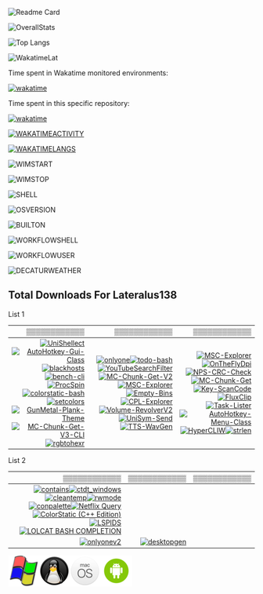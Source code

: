 ![Readme Card](https://github-readme-stats.vercel.app/api/pin/?username=Lateralus138&layout=compact&repo=FluxHub&bg_color=1d1d1d&theme=vision-friendly-dark&border_radius=16&fg_color=e2d2e2)

![OverallStats](https://github-readme-stats.vercel.app/api?username=Lateralus138&show_icons=true&bg_color=1d1d1d&theme=vision-friendly-dark&border_radius=16&fg_color=e2d2e2)

![Top Langs](https://github-readme-stats.vercel.app/api/top-langs/?username=Lateralus138&layout=compact&bg_color=1d1d1d&hide=html,css,scss,makefile,javascript&langs_count=10&theme=vision-friendly-dark&border_radius=16&fg_color=e2d2e2)

![WakatimeLat](https://github-readme-stats.vercel.app/api/wakatime?username=4b937ad4-c4a2-4004-9879-d85328b6d4cd&border_radius=16&theme=vision-friendly-dark&fg_color=e2d2e2&bg_color=1d1d1d)

Time spent in Wakatime monitored environments:

[![wakatime](https://wakatime.com/badge/user/4b937ad4-c4a2-4004-9879-d85328b6d4cd.svg?style=for-the-badge)](https://wakatime.com/@4b937ad4-c4a2-4004-9879-d85328b6d4cd)


Time spent in  this specific repository:

[![wakatime](https://wakatime.com/badge/github/Lateralus138/FluxHub.svg?style=for-the-badge)](https://wakatime.com/badge/github/Lateralus138/FluxHub)

[![WAKATIMEACTIVITY](https://wakatime.com/share/@Lateralus138/8e9c0c1a-ebae-4b9e-baab-c2c2333e46d2.svg)](https://wakatime.com/share/@Lateralus138/8e9c0c1a-ebae-4b9e-baab-c2c2333e46d2.svg)

[![WAKATIMELANGS](https://wakatime.com/share/@Lateralus138/c44cb5ba-4c21-4203-9ec9-8f3a6ff2ee7a.svg)](https://wakatime.com/share/@Lateralus138/c44cb5ba-4c21-4203-9ec9-8f3a6ff2ee7a.svg)

<!-- ![WIMSTART](https://img.shields.io/endpoint?url=https://raw.githubusercontent.com/Lateralus138/FluxHub/master/docs/json/workflow_init_md5.json&color=B54369&labelColor=222F38)

![WIMSTOP](https://img.shields.io/endpoint?url=https://raw.githubusercontent.com/Lateralus138/FluxHub/master/docs/json/workflow_stop_md5.json&color=B54369&labelColor=222F38)

![SHELL](https://img.shields.io/endpoint?url=https://raw.githubusercontent.com/Lateralus138/FluxHub/master/docs/json/current_shell.json&color=B54369&labelColor=222F38)

![OSVERSION](https://img.shields.io/endpoint?url=https://raw.githubusercontent.com/Lateralus138/FluxHub/master/docs/json/os_version.json&color=B54369&labelColor=222F38)

![BUILTON](https://img.shields.io/endpoint?url=https://raw.githubusercontent.com/Lateralus138/FluxHub/master/docs/json/lsb_version.json&color=B54369&labelColor=222F38)

![WORKFLOWSHELL](https://img.shields.io/endpoint?url=https://raw.githubusercontent.com/Lateralus138/FluxHub/master/docs/json/shell.json&color=B54369&labelColor=222F38) -->

![WIMSTART](https://img.shields.io/endpoint?url=https://raw.githubusercontent.com/Lateralus138/FluxHub/master/docs/json/workflow_init_md5.json)

![WIMSTOP](https://img.shields.io/endpoint?url=https://raw.githubusercontent.com/Lateralus138/FluxHub/master/docs/json/workflow_stop_md5.json)

![SHELL](https://img.shields.io/endpoint?url=https://raw.githubusercontent.com/Lateralus138/FluxHub/master/docs/json/current_shell.json)

![OSVERSION](https://img.shields.io/endpoint?url=https://raw.githubusercontent.com/Lateralus138/FluxHub/master/docs/json/os_version.json)

![BUILTON](https://img.shields.io/endpoint?url=https://raw.githubusercontent.com/Lateralus138/FluxHub/master/docs/json/lsb_version.json)

![WORKFLOWSHELL](https://img.shields.io/endpoint?url=https://raw.githubusercontent.com/Lateralus138/FluxHub/master/docs/json/shell.json)

![WORKFLOWUSER](https://img.shields.io/endpoint?url=https://raw.githubusercontent.com/Lateralus138/FluxHub/master/docs/json/user.json)

![DECATURWEATHER](https://img.shields.io/endpoint?url=https://raw.githubusercontent.com/Lateralus138/FluxHub/master/docs/json/temperature.json)

## Total Downloads For Lateralus138

List 1

|▒▒▒▒▒▒▒▒▒▒▒▒|▒▒▒▒▒▒▒▒▒▒▒▒|▒▒▒▒▒▒▒▒▒▒▒▒|
|--:|--:|--:|
|[![UniShellect](https://img.shields.io/github/downloads/Lateralus138/UniShellect/total?style=for-the-badge&label=UniShellect&labelColor=1d1d1d)](https://github.com/Lateralus138/UniShellect)[![AutoHotkey-Gui-Class](https://img.shields.io/github/downloads/Lateralus138/AutoHotkey-Gui-Class/total?style=for-the-badge&label=AHK-Gui-Class&labelColor=1d1d1d)](https://github.com/Lateralus138/AutoHotkey-Gui-Class)[![blackhosts](https://img.shields.io/github/downloads/Lateralus138/blackhosts/total?style=for-the-badge&label=blackhosts&labelColor=1d1d1d)](https://github.com/Lateralus138/blackhosts)[![bench-cli](https://img.shields.io/github/downloads/Lateralus138/bench-cli/total?style=for-the-badge&label=bench-cli&labelColor=1d1d1d)](https://github.com/Lateralus138/bench-cli)[![ProcSpin](https://img.shields.io/github/downloads/Lateralus138/ProcSpin/total?style=for-the-badge&label=ProcSpin&labelColor=1d1d1d)](https://github.com/Lateralus138/ProcSpin)[![colorstatic-bash](https://img.shields.io/github/downloads/Lateralus138/colorstatic-bash/total?style=for-the-badge&label=colorstatic-bash&labelColor=1d1d1d)](https://github.com/Lateralus138/colorstatic-bash)[![setcolors](https://img.shields.io/github/downloads/Lateralus138/setcolors/total?style=for-the-badge&label=setcolors&labelColor=1d1d1d)](https://github.com/Lateralus138/setcolors)[![GunMetal-Plank-Theme](https://img.shields.io/github/downloads/Lateralus138/GunMetal-Plank-Theme/total?style=for-the-badge&label=GunMetal-Plank-Theme&labelColor=1d1d1d)](https://github.com/Lateralus138/GunMetal-Plank-Theme)[![MC-Chunk-Get-V3-CLI](https://img.shields.io/github/downloads/Lateralus138/MC-Chunk-Get-V3-CLI/total?style=for-the-badge&label=MC-Chunk-Get-V3-CLI&labelColor=1d1d1d)](https://github.com/Lateralus138/MC-Chunk-Get-V3-CLI)[![rgbtohexr](https://img.shields.io/github/downloads/Lateralus138/rgbtohexr/total?style=for-the-badge&label=rgbtohexr&labelColor=1d1d1d)](https://github.com/Lateralus138/rgbtohexr)|[![onlyone](https://img.shields.io/github/downloads/Lateralus138/onlyone/total?style=for-the-badge&label=onlyone&labelColor=1d1d1d)](https://github.com/Lateralus138/onlyone)[![todo-bash](https://img.shields.io/github/downloads/Lateralus138/todo-bash/total?style=for-the-badge&label=todo-bash&labelColor=1d1d1d)](https://github.com/Lateralus138/todo-bash)[![YouTubeSearchFilter](https://img.shields.io/github/downloads/Lateralus138/YouTubeSearchFilter/total?style=for-the-badge&label=YouTubeSearchFilter&labelColor=1d1d1d)](https://github.com/Lateralus138/YouTubeSearchFilter)[![MC-Chunk-Get-V2](https://img.shields.io/github/downloads/Lateralus138/MC-Chunk-Get-V2/total?style=for-the-badge&label=MC-Chunk-Get-V2&labelColor=1d1d1d)](https://github.com/Lateralus138/MC-Chunk-Get-V2)[![MSC-Explorer](https://img.shields.io/github/downloads/Lateralus138/MSC-Explorer/total?style=for-the-badge&label=MSC-Explorer&labelColor=1d1d1d)](https://github.com/Lateralus138/MSC-Explorer)[![Empty-Bins](https://img.shields.io/github/downloads/Lateralus138/Empty-Bins/total?style=for-the-badge&label=Empty-Bins&labelColor=1d1d1d)](https://github.com/Lateralus138/Empty-Bins)[![CPL-Explorer](https://img.shields.io/github/downloads/Lateralus138/CPL-Explorer/total?style=for-the-badge&label=CPL-Explorer&labelColor=1d1d1d)](https://github.com/Lateralus138/CPL-Explorer)[![Volume-RevolverV2](https://img.shields.io/github/downloads/Lateralus138/Volume-RevolverV2/total?style=for-the-badge&label=Volume-RevolverV2&labelColor=1d1d1d)](https://github.com/Lateralus138/Volume-RevolverV2)[![UniSym-Send](https://img.shields.io/github/downloads/Lateralus138/UniSym-Send/total?style=for-the-badge&label=UniSym-Send&labelColor=1d1d1d)](https://github.com/Lateralus138/UniSym-Send)[![TTS-WavGen](https://img.shields.io/github/downloads/Lateralus138/TTS-WavGen/total?style=for-the-badge&label=TTS-WavGen&labelColor=1d1d1d)](https://github.com/Lateralus138/TTS-WavGen)|[![MSC-Explorer](https://img.shields.io/github/downloads/Lateralus138/MSC-Explorer/total?style=for-the-badge&label=MSC-Explorer&labelColor=1d1d1d)](https://github.com/Lateralus138/MSC-Explorer)[![OnTheFlyDpi](https://img.shields.io/github/downloads/Lateralus138/OnTheFlyDpi/total?style=for-the-badge&label=OnTheFlyDpi&labelColor=1d1d1d)](https://github.com/Lateralus138/OnTheFlyDpi)[![NPS-CRC-Check](https://img.shields.io/github/downloads/Lateralus138/NPS-CRC-Check/total?style=for-the-badge&label=NPS-CRC-Check&labelColor=1d1d1d)](https://github.com/Lateralus138/NPS-CRC-Check)[![MC-Chunk-Get](https://img.shields.io/github/downloads/Lateralus138/MC-Chunk-Get/total?style=for-the-badge&label=MC-Chunk-Get&labelColor=1d1d1d)](https://github.com/Lateralus138/MC-Chunk-Get)[![Key-ScanCode](https://img.shields.io/github/downloads/Lateralus138/Key-ScanCode/total?style=for-the-badge&label=Key-ScanCode&labelColor=1d1d1d)](https://github.com/Lateralus138/Key-ScanCode)[![FluxClip](https://img.shields.io/github/downloads/Lateralus138/FluxClip/total?style=for-the-badge&label=FluxClip&labelColor=1d1d1d)](https://github.com/Lateralus138/FluxClip)[![Task-Lister](https://img.shields.io/github/downloads/Lateralus138/Task-Lister/total?style=for-the-badge&label=Task-Lister&labelColor=1d1d1d)](https://github.com/Lateralus138/Task-Lister)[![AutoHotkey-Menu-Class](https://img.shields.io/github/downloads/Lateralus138/AutoHotkey-Menu-Class/total?style=for-the-badge&label=AHK-Menu-Class&labelColor=1d1d1d)](https://github.com/Lateralus138/AutoHotkey-Menu-Class)[![HyperCLIW](https://img.shields.io/github/downloads/Lateralus138/HyperCLIW/total?style=for-the-badge&label=HyperCLIW&labelColor=1d1d1d&logo=data%3Aimage%2Fpng%3Bbase64%2CiVBORw0KGgoAAAANSUhEUgAAABAAAAAQCAMAAAAoLQ9TAAAABGdBTUEAALGPC%2FxhBQAAACBjSFJNAAB6JgAAgIQAAPoAAACA6AAAdTAAAOpgAAA6mAAAF3CculE8AAABcVBMVEUAAAAAgM0Af8wolNQAa7YAbbkAQIcAQIYAVJ0AgM0AgM0AgM0AgM0AgM0AgM0AgM0AgM0AgM0AgM0Af8wAfswAfswAf8wAgM0AgM0AgM0Af80AgM0AgM0AgM0AgM0Af8wAgM0Af80djtIIg84Af8wAfsxYrN4Fg84Gg85RqNwej9MLhM8LhM8AfcsAgM0Hg88AfsshkNNTqd1%2Fv%2BUXi9AHdsAAYKoAY64ih8kAf81YkcEFV54GV55Sj8EnlNULhc8AecYdebwKcrsAe8gAb7oAXacAXqgAcLwAImUAUpoAVJ0AUpwAUZoAIWMAVJ0AVJ0AUpwAUZwAVJ0AVJ0AVJ0AVJ0AgM0cjtJqteGczetqtOEAf807ndjL5fT9%2Fv7%2F%2F%2F%2FM5fQ9ntnu9vu12vCi0Oz%2F%2F%2F6Hw%2Bebzeufz%2Bx%2Bv%2BW12e%2Bgz%2BxqteLu9fmRx%2BjL3Ovu8%2Fi1zeKrzeUAUpw7e7M8fLQAU50cZ6hqm8WcvNgAVJ3xWY3ZAAAAVnRSTlMAAAAAAAAAAAAREApTvrxRCQQ9rfX0qwErleyUKjncOFv%2B%2Fv5b%2Ff7%2B%2Fv7%2B%2Fv1b%2Ff7%2B%2Fv7%2BW%2F7%2B%2Fv79%2Fv7%2B%2Fv7%2B%2Fv7%2B%2Fjfa2jcBKJHqKAEEO6r0CVC8EFaOox4AAAABYktHRF9z0VEtAAAACXBIWXMAAA7DAAAOwwHHb6hkAAAAB3RJTUUH5QYKDQws%2FBWF6QAAAONJREFUGNNjYAABRkZOLkZGBhhgZOTm4eXjF4AJMQoKCYuEhYmKCQmCRBjFJSSlwiMiI6PCpaRlxBkZGGXlomNi4%2BLj4xISo%2BXkgQIKikqx8UnJyUnxKcqKKiAB1ajUJDV1Dc00LW0dXSaggF56fLK%2BgYFhhlGmsQkzRCDL1MzcIhsmYJkTn2tlbWObZ2cP0sKk4OCYH19QWFgQX%2BTkrMLEwOLiWlySD7I2v7TMzZ2Vgc3D08u7vKKysqLc28vHlx3oVg4%2F%2F4DAqqrAAH8%2FDohnODiCgkNCgoM4OOD%2B5eAIDYVyAZ9mMF8DmkLwAAAAJXRFWHRkYXRlOmNyZWF0ZQAyMDIxLTA2LTEwVDE4OjEyOjQ0LTA1OjAwkjvGQgAAACV0RVh0ZGF0ZTptb2RpZnkAMjAyMS0wNi0xMFQxODoxMjo0NC0wNTowMONmfv4AAAAASUVORK5CYII%3D)](https://github.com/Lateralus138/HyperCLIW)[![strlen](https://img.shields.io/github/downloads/Lateralus138/strlen/total?style=for-the-badge&label=strlen&labelColor=1d1d1d&logo=data%3Aimage%2Fpng%3Bbase64%2CiVBORw0KGgoAAAANSUhEUgAAABAAAAAQCAMAAAAoLQ9TAAAABGdBTUEAALGPC%2FxhBQAAACBjSFJNAAB6JgAAgIQAAPoAAACA6AAAdTAAAOpgAAA6mAAAF3CculE8AAABcVBMVEUAAAAAgM0Af8wolNQAa7YAbbkAQIcAQIYAVJ0AgM0AgM0AgM0AgM0AgM0AgM0AgM0AgM0AgM0AgM0Af8wAfswAfswAf8wAgM0AgM0AgM0Af80AgM0AgM0AgM0AgM0Af8wAgM0Af80djtIIg84Af8wAfsxYrN4Fg84Gg85RqNwej9MLhM8LhM8AfcsAgM0Hg88AfsshkNNTqd1%2Fv%2BUXi9AHdsAAYKoAY64ih8kAf81YkcEFV54GV55Sj8EnlNULhc8AecYdebwKcrsAe8gAb7oAXacAXqgAcLwAImUAUpoAVJ0AUpwAUZoAIWMAVJ0AVJ0AUpwAUZwAVJ0AVJ0AVJ0AVJ0AgM0cjtJqteGczetqtOEAf807ndjL5fT9%2Fv7%2F%2F%2F%2FM5fQ9ntnu9vu12vCi0Oz%2F%2F%2F6Hw%2Bebzeufz%2Bx%2Bv%2BW12e%2Bgz%2BxqteLu9fmRx%2BjL3Ovu8%2Fi1zeKrzeUAUpw7e7M8fLQAU50cZ6hqm8WcvNgAVJ3xWY3ZAAAAVnRSTlMAAAAAAAAAAAAREApTvrxRCQQ9rfX0qwErleyUKjncOFv%2B%2Fv5b%2Ff7%2B%2Fv7%2B%2Fv1b%2Ff7%2B%2Fv7%2BW%2F7%2B%2Fv79%2Fv7%2B%2Fv7%2B%2Fv7%2B%2Fjfa2jcBKJHqKAEEO6r0CVC8EFaOox4AAAABYktHRF9z0VEtAAAACXBIWXMAAA7DAAAOwwHHb6hkAAAAB3RJTUUH5QYKDQws%2FBWF6QAAAONJREFUGNNjYAABRkZOLkZGBhhgZOTm4eXjF4AJMQoKCYuEhYmKCQmCRBjFJSSlwiMiI6PCpaRlxBkZGGXlomNi4%2BLj4xISo%2BXkgQIKikqx8UnJyUnxKcqKKiAB1ajUJDV1Dc00LW0dXSaggF56fLK%2BgYFhhlGmsQkzRCDL1MzcIhsmYJkTn2tlbWObZ2cP0sKk4OCYH19QWFgQX%2BTkrMLEwOLiWlySD7I2v7TMzZ2Vgc3D08u7vKKysqLc28vHlx3oVg4%2F%2F4DAqqrAAH8%2FDohnODiCgkNCgoM4OOD%2B5eAIDYVyAZ9mMF8DmkLwAAAAJXRFWHRkYXRlOmNyZWF0ZQAyMDIxLTA2LTEwVDE4OjEyOjQ0LTA1OjAwkjvGQgAAACV0RVh0ZGF0ZTptb2RpZnkAMjAyMS0wNi0xMFQxODoxMjo0NC0wNTowMONmfv4AAAAASUVORK5CYII%3D)](https://github.com/Lateralus138/strlen)|

List 2

|▒▒▒▒▒▒▒▒▒▒▒▒|▒▒▒▒▒▒▒▒▒▒▒▒|▒▒▒▒▒▒▒▒▒▒▒▒|
|--:|--:|--:|
|[![contains](https://img.shields.io/github/downloads/Lateralus138/contains/total?style=for-the-badge&label=contains&labelColor=1d1d1d&logo=data%3Aimage%2Fpng%3Bbase64%2CiVBORw0KGgoAAAANSUhEUgAAABAAAAAQCAMAAAAoLQ9TAAAABGdBTUEAALGPC%2FxhBQAAACBjSFJNAAB6JgAAgIQAAPoAAACA6AAAdTAAAOpgAAA6mAAAF3CculE8AAABcVBMVEUAAAAAgM0Af8wolNQAa7YAbbkAQIcAQIYAVJ0AgM0AgM0AgM0AgM0AgM0AgM0AgM0AgM0AgM0AgM0Af8wAfswAfswAf8wAgM0AgM0AgM0Af80AgM0AgM0AgM0AgM0Af8wAgM0Af80djtIIg84Af8wAfsxYrN4Fg84Gg85RqNwej9MLhM8LhM8AfcsAgM0Hg88AfsshkNNTqd1%2Fv%2BUXi9AHdsAAYKoAY64ih8kAf81YkcEFV54GV55Sj8EnlNULhc8AecYdebwKcrsAe8gAb7oAXacAXqgAcLwAImUAUpoAVJ0AUpwAUZoAIWMAVJ0AVJ0AUpwAUZwAVJ0AVJ0AVJ0AVJ0AgM0cjtJqteGczetqtOEAf807ndjL5fT9%2Fv7%2F%2F%2F%2FM5fQ9ntnu9vu12vCi0Oz%2F%2F%2F6Hw%2Bebzeufz%2Bx%2Bv%2BW12e%2Bgz%2BxqteLu9fmRx%2BjL3Ovu8%2Fi1zeKrzeUAUpw7e7M8fLQAU50cZ6hqm8WcvNgAVJ3xWY3ZAAAAVnRSTlMAAAAAAAAAAAAREApTvrxRCQQ9rfX0qwErleyUKjncOFv%2B%2Fv5b%2Ff7%2B%2Fv7%2B%2Fv1b%2Ff7%2B%2Fv7%2BW%2F7%2B%2Fv79%2Fv7%2B%2Fv7%2B%2Fv7%2B%2Fjfa2jcBKJHqKAEEO6r0CVC8EFaOox4AAAABYktHRF9z0VEtAAAACXBIWXMAAA7DAAAOwwHHb6hkAAAAB3RJTUUH5QYKDQws%2FBWF6QAAAONJREFUGNNjYAABRkZOLkZGBhhgZOTm4eXjF4AJMQoKCYuEhYmKCQmCRBjFJSSlwiMiI6PCpaRlxBkZGGXlomNi4%2BLj4xISo%2BXkgQIKikqx8UnJyUnxKcqKKiAB1ajUJDV1Dc00LW0dXSaggF56fLK%2BgYFhhlGmsQkzRCDL1MzcIhsmYJkTn2tlbWObZ2cP0sKk4OCYH19QWFgQX%2BTkrMLEwOLiWlySD7I2v7TMzZ2Vgc3D08u7vKKysqLc28vHlx3oVg4%2F%2F4DAqqrAAH8%2FDohnODiCgkNCgoM4OOD%2B5eAIDYVyAZ9mMF8DmkLwAAAAJXRFWHRkYXRlOmNyZWF0ZQAyMDIxLTA2LTEwVDE4OjEyOjQ0LTA1OjAwkjvGQgAAACV0RVh0ZGF0ZTptb2RpZnkAMjAyMS0wNi0xMFQxODoxMjo0NC0wNTowMONmfv4AAAAASUVORK5CYII%3D)](https://github.com/Lateralus138/contains)[![ctdt_windows](https://img.shields.io/github/downloads/Lateralus138/ctdt_windows/total?style=for-the-badge&label=ctdt_windows&labelColor=1d1d1d&logo=data%3Aimage%2Fpng%3Bbase64%2CiVBORw0KGgoAAAANSUhEUgAAABAAAAAQCAMAAAAoLQ9TAAAABGdBTUEAALGPC%2FxhBQAAACBjSFJNAAB6JgAAgIQAAPoAAACA6AAAdTAAAOpgAAA6mAAAF3CculE8AAABcVBMVEUAAAAAgM0Af8wolNQAa7YAbbkAQIcAQIYAVJ0AgM0AgM0AgM0AgM0AgM0AgM0AgM0AgM0AgM0AgM0Af8wAfswAfswAf8wAgM0AgM0AgM0Af80AgM0AgM0AgM0AgM0Af8wAgM0Af80djtIIg84Af8wAfsxYrN4Fg84Gg85RqNwej9MLhM8LhM8AfcsAgM0Hg88AfsshkNNTqd1%2Fv%2BUXi9AHdsAAYKoAY64ih8kAf81YkcEFV54GV55Sj8EnlNULhc8AecYdebwKcrsAe8gAb7oAXacAXqgAcLwAImUAUpoAVJ0AUpwAUZoAIWMAVJ0AVJ0AUpwAUZwAVJ0AVJ0AVJ0AVJ0AgM0cjtJqteGczetqtOEAf807ndjL5fT9%2Fv7%2F%2F%2F%2FM5fQ9ntnu9vu12vCi0Oz%2F%2F%2F6Hw%2Bebzeufz%2Bx%2Bv%2BW12e%2Bgz%2BxqteLu9fmRx%2BjL3Ovu8%2Fi1zeKrzeUAUpw7e7M8fLQAU50cZ6hqm8WcvNgAVJ3xWY3ZAAAAVnRSTlMAAAAAAAAAAAAREApTvrxRCQQ9rfX0qwErleyUKjncOFv%2B%2Fv5b%2Ff7%2B%2Fv7%2B%2Fv1b%2Ff7%2B%2Fv7%2BW%2F7%2B%2Fv79%2Fv7%2B%2Fv7%2B%2Fv7%2B%2Fjfa2jcBKJHqKAEEO6r0CVC8EFaOox4AAAABYktHRF9z0VEtAAAACXBIWXMAAA7DAAAOwwHHb6hkAAAAB3RJTUUH5QYKDQws%2FBWF6QAAAONJREFUGNNjYAABRkZOLkZGBhhgZOTm4eXjF4AJMQoKCYuEhYmKCQmCRBjFJSSlwiMiI6PCpaRlxBkZGGXlomNi4%2BLj4xISo%2BXkgQIKikqx8UnJyUnxKcqKKiAB1ajUJDV1Dc00LW0dXSaggF56fLK%2BgYFhhlGmsQkzRCDL1MzcIhsmYJkTn2tlbWObZ2cP0sKk4OCYH19QWFgQX%2BTkrMLEwOLiWlySD7I2v7TMzZ2Vgc3D08u7vKKysqLc28vHlx3oVg4%2F%2F4DAqqrAAH8%2FDohnODiCgkNCgoM4OOD%2B5eAIDYVyAZ9mMF8DmkLwAAAAJXRFWHRkYXRlOmNyZWF0ZQAyMDIxLTA2LTEwVDE4OjEyOjQ0LTA1OjAwkjvGQgAAACV0RVh0ZGF0ZTptb2RpZnkAMjAyMS0wNi0xMFQxODoxMjo0NC0wNTowMONmfv4AAAAASUVORK5CYII%3D)](https://github.com/Lateralus138/ctdt_windows)[![cleantemp](https://img.shields.io/github/downloads/Lateralus138/cleantemp/total?style=for-the-badge&label=cleantemp&labelColor=1d1d1d&logo=data%3Aimage%2Fpng%3Bbase64%2CiVBORw0KGgoAAAANSUhEUgAAABAAAAAQCAMAAAAoLQ9TAAAABGdBTUEAALGPC%2FxhBQAAACBjSFJNAAB6JgAAgIQAAPoAAACA6AAAdTAAAOpgAAA6mAAAF3CculE8AAABcVBMVEUAAAAAgM0Af8wolNQAa7YAbbkAQIcAQIYAVJ0AgM0AgM0AgM0AgM0AgM0AgM0AgM0AgM0AgM0AgM0Af8wAfswAfswAf8wAgM0AgM0AgM0Af80AgM0AgM0AgM0AgM0Af8wAgM0Af80djtIIg84Af8wAfsxYrN4Fg84Gg85RqNwej9MLhM8LhM8AfcsAgM0Hg88AfsshkNNTqd1%2Fv%2BUXi9AHdsAAYKoAY64ih8kAf81YkcEFV54GV55Sj8EnlNULhc8AecYdebwKcrsAe8gAb7oAXacAXqgAcLwAImUAUpoAVJ0AUpwAUZoAIWMAVJ0AVJ0AUpwAUZwAVJ0AVJ0AVJ0AVJ0AgM0cjtJqteGczetqtOEAf807ndjL5fT9%2Fv7%2F%2F%2F%2FM5fQ9ntnu9vu12vCi0Oz%2F%2F%2F6Hw%2Bebzeufz%2Bx%2Bv%2BW12e%2Bgz%2BxqteLu9fmRx%2BjL3Ovu8%2Fi1zeKrzeUAUpw7e7M8fLQAU50cZ6hqm8WcvNgAVJ3xWY3ZAAAAVnRSTlMAAAAAAAAAAAAREApTvrxRCQQ9rfX0qwErleyUKjncOFv%2B%2Fv5b%2Ff7%2B%2Fv7%2B%2Fv1b%2Ff7%2B%2Fv7%2BW%2F7%2B%2Fv79%2Fv7%2B%2Fv7%2B%2Fv7%2B%2Fjfa2jcBKJHqKAEEO6r0CVC8EFaOox4AAAABYktHRF9z0VEtAAAACXBIWXMAAA7DAAAOwwHHb6hkAAAAB3RJTUUH5QYKDQws%2FBWF6QAAAONJREFUGNNjYAABRkZOLkZGBhhgZOTm4eXjF4AJMQoKCYuEhYmKCQmCRBjFJSSlwiMiI6PCpaRlxBkZGGXlomNi4%2BLj4xISo%2BXkgQIKikqx8UnJyUnxKcqKKiAB1ajUJDV1Dc00LW0dXSaggF56fLK%2BgYFhhlGmsQkzRCDL1MzcIhsmYJkTn2tlbWObZ2cP0sKk4OCYH19QWFgQX%2BTkrMLEwOLiWlySD7I2v7TMzZ2Vgc3D08u7vKKysqLc28vHlx3oVg4%2F%2F4DAqqrAAH8%2FDohnODiCgkNCgoM4OOD%2B5eAIDYVyAZ9mMF8DmkLwAAAAJXRFWHRkYXRlOmNyZWF0ZQAyMDIxLTA2LTEwVDE4OjEyOjQ0LTA1OjAwkjvGQgAAACV0RVh0ZGF0ZTptb2RpZnkAMjAyMS0wNi0xMFQxODoxMjo0NC0wNTowMONmfv4AAAAASUVORK5CYII%3D)](https://github.com/Lateralus138/cleantemp)[![rwmode](https://img.shields.io/github/downloads/Lateralus138/rwmode/total?style=for-the-badge&label=rwmode&labelColor=1d1d1d&logo=data%3Aimage%2Fpng%3Bbase64%2CiVBORw0KGgoAAAANSUhEUgAAABAAAAAQCAMAAAAoLQ9TAAAABGdBTUEAALGPC%2FxhBQAAACBjSFJNAAB6JgAAgIQAAPoAAACA6AAAdTAAAOpgAAA6mAAAF3CculE8AAABcVBMVEUAAAAAgM0Af8wolNQAa7YAbbkAQIcAQIYAVJ0AgM0AgM0AgM0AgM0AgM0AgM0AgM0AgM0AgM0AgM0Af8wAfswAfswAf8wAgM0AgM0AgM0Af80AgM0AgM0AgM0AgM0Af8wAgM0Af80djtIIg84Af8wAfsxYrN4Fg84Gg85RqNwej9MLhM8LhM8AfcsAgM0Hg88AfsshkNNTqd1%2Fv%2BUXi9AHdsAAYKoAY64ih8kAf81YkcEFV54GV55Sj8EnlNULhc8AecYdebwKcrsAe8gAb7oAXacAXqgAcLwAImUAUpoAVJ0AUpwAUZoAIWMAVJ0AVJ0AUpwAUZwAVJ0AVJ0AVJ0AVJ0AgM0cjtJqteGczetqtOEAf807ndjL5fT9%2Fv7%2F%2F%2F%2FM5fQ9ntnu9vu12vCi0Oz%2F%2F%2F6Hw%2Bebzeufz%2Bx%2Bv%2BW12e%2Bgz%2BxqteLu9fmRx%2BjL3Ovu8%2Fi1zeKrzeUAUpw7e7M8fLQAU50cZ6hqm8WcvNgAVJ3xWY3ZAAAAVnRSTlMAAAAAAAAAAAAREApTvrxRCQQ9rfX0qwErleyUKjncOFv%2B%2Fv5b%2Ff7%2B%2Fv7%2B%2Fv1b%2Ff7%2B%2Fv7%2BW%2F7%2B%2Fv79%2Fv7%2B%2Fv7%2B%2Fv7%2B%2Fjfa2jcBKJHqKAEEO6r0CVC8EFaOox4AAAABYktHRF9z0VEtAAAACXBIWXMAAA7DAAAOwwHHb6hkAAAAB3RJTUUH5QYKDQws%2FBWF6QAAAONJREFUGNNjYAABRkZOLkZGBhhgZOTm4eXjF4AJMQoKCYuEhYmKCQmCRBjFJSSlwiMiI6PCpaRlxBkZGGXlomNi4%2BLj4xISo%2BXkgQIKikqx8UnJyUnxKcqKKiAB1ajUJDV1Dc00LW0dXSaggF56fLK%2BgYFhhlGmsQkzRCDL1MzcIhsmYJkTn2tlbWObZ2cP0sKk4OCYH19QWFgQX%2BTkrMLEwOLiWlySD7I2v7TMzZ2Vgc3D08u7vKKysqLc28vHlx3oVg4%2F%2F4DAqqrAAH8%2FDohnODiCgkNCgoM4OOD%2B5eAIDYVyAZ9mMF8DmkLwAAAAJXRFWHRkYXRlOmNyZWF0ZQAyMDIxLTA2LTEwVDE4OjEyOjQ0LTA1OjAwkjvGQgAAACV0RVh0ZGF0ZTptb2RpZnkAMjAyMS0wNi0xMFQxODoxMjo0NC0wNTowMONmfv4AAAAASUVORK5CYII%3D)](https://github.com/Lateralus138/rwmode)[![conpalette](https://img.shields.io/github/downloads/Lateralus138/conpalette/total?style=for-the-badge&label=conpalette&labelColor=1d1d1d&logo=data%3Aimage%2Fpng%3Bbase64%2CiVBORw0KGgoAAAANSUhEUgAAABAAAAAQCAMAAAAoLQ9TAAAABGdBTUEAALGPC%2FxhBQAAACBjSFJNAAB6JgAAgIQAAPoAAACA6AAAdTAAAOpgAAA6mAAAF3CculE8AAABcVBMVEUAAAAAgM0Af8wolNQAa7YAbbkAQIcAQIYAVJ0AgM0AgM0AgM0AgM0AgM0AgM0AgM0AgM0AgM0AgM0Af8wAfswAfswAf8wAgM0AgM0AgM0Af80AgM0AgM0AgM0AgM0Af8wAgM0Af80djtIIg84Af8wAfsxYrN4Fg84Gg85RqNwej9MLhM8LhM8AfcsAgM0Hg88AfsshkNNTqd1%2Fv%2BUXi9AHdsAAYKoAY64ih8kAf81YkcEFV54GV55Sj8EnlNULhc8AecYdebwKcrsAe8gAb7oAXacAXqgAcLwAImUAUpoAVJ0AUpwAUZoAIWMAVJ0AVJ0AUpwAUZwAVJ0AVJ0AVJ0AVJ0AgM0cjtJqteGczetqtOEAf807ndjL5fT9%2Fv7%2F%2F%2F%2FM5fQ9ntnu9vu12vCi0Oz%2F%2F%2F6Hw%2Bebzeufz%2Bx%2Bv%2BW12e%2Bgz%2BxqteLu9fmRx%2BjL3Ovu8%2Fi1zeKrzeUAUpw7e7M8fLQAU50cZ6hqm8WcvNgAVJ3xWY3ZAAAAVnRSTlMAAAAAAAAAAAAREApTvrxRCQQ9rfX0qwErleyUKjncOFv%2B%2Fv5b%2Ff7%2B%2Fv7%2B%2Fv1b%2Ff7%2B%2Fv7%2BW%2F7%2B%2Fv79%2Fv7%2B%2Fv7%2B%2Fv7%2B%2Fjfa2jcBKJHqKAEEO6r0CVC8EFaOox4AAAABYktHRF9z0VEtAAAACXBIWXMAAA7DAAAOwwHHb6hkAAAAB3RJTUUH5QYKDQws%2FBWF6QAAAONJREFUGNNjYAABRkZOLkZGBhhgZOTm4eXjF4AJMQoKCYuEhYmKCQmCRBjFJSSlwiMiI6PCpaRlxBkZGGXlomNi4%2BLj4xISo%2BXkgQIKikqx8UnJyUnxKcqKKiAB1ajUJDV1Dc00LW0dXSaggF56fLK%2BgYFhhlGmsQkzRCDL1MzcIhsmYJkTn2tlbWObZ2cP0sKk4OCYH19QWFgQX%2BTkrMLEwOLiWlySD7I2v7TMzZ2Vgc3D08u7vKKysqLc28vHlx3oVg4%2F%2F4DAqqrAAH8%2FDohnODiCgkNCgoM4OOD%2B5eAIDYVyAZ9mMF8DmkLwAAAAJXRFWHRkYXRlOmNyZWF0ZQAyMDIxLTA2LTEwVDE4OjEyOjQ0LTA1OjAwkjvGQgAAACV0RVh0ZGF0ZTptb2RpZnkAMjAyMS0wNi0xMFQxODoxMjo0NC0wNTowMONmfv4AAAAASUVORK5CYII%3D)](https://github.com/Lateralus138/conpalette)[![Netflix Query](https://img.shields.io/github/downloads/Lateralus138/netflixq/total?style=for-the-badge&label=Netflix%20Query&labelColor=1d1d1d&logo=data%3Aimage%2Fpng%3Bbase64%2CiVBORw0KGgoAAAANSUhEUgAAABAAAAAQCAMAAAAoLQ9TAAAABGdBTUEAALGPC%2FxhBQAAACBjSFJNAAB6JgAAgIQAAPoAAACA6AAAdTAAAOpgAAA6mAAAF3CculE8AAABcVBMVEUAAAAAgM0Af8wolNQAa7YAbbkAQIcAQIYAVJ0AgM0AgM0AgM0AgM0AgM0AgM0AgM0AgM0AgM0AgM0Af8wAfswAfswAf8wAgM0AgM0AgM0Af80AgM0AgM0AgM0AgM0Af8wAgM0Af80djtIIg84Af8wAfsxYrN4Fg84Gg85RqNwej9MLhM8LhM8AfcsAgM0Hg88AfsshkNNTqd1%2Fv%2BUXi9AHdsAAYKoAY64ih8kAf81YkcEFV54GV55Sj8EnlNULhc8AecYdebwKcrsAe8gAb7oAXacAXqgAcLwAImUAUpoAVJ0AUpwAUZoAIWMAVJ0AVJ0AUpwAUZwAVJ0AVJ0AVJ0AVJ0AgM0cjtJqteGczetqtOEAf807ndjL5fT9%2Fv7%2F%2F%2F%2FM5fQ9ntnu9vu12vCi0Oz%2F%2F%2F6Hw%2Bebzeufz%2Bx%2Bv%2BW12e%2Bgz%2BxqteLu9fmRx%2BjL3Ovu8%2Fi1zeKrzeUAUpw7e7M8fLQAU50cZ6hqm8WcvNgAVJ3xWY3ZAAAAVnRSTlMAAAAAAAAAAAAREApTvrxRCQQ9rfX0qwErleyUKjncOFv%2B%2Fv5b%2Ff7%2B%2Fv7%2B%2Fv1b%2Ff7%2B%2Fv7%2BW%2F7%2B%2Fv79%2Fv7%2B%2Fv7%2B%2Fv7%2B%2Fjfa2jcBKJHqKAEEO6r0CVC8EFaOox4AAAABYktHRF9z0VEtAAAACXBIWXMAAA7DAAAOwwHHb6hkAAAAB3RJTUUH5QYKDQws%2FBWF6QAAAONJREFUGNNjYAABRkZOLkZGBhhgZOTm4eXjF4AJMQoKCYuEhYmKCQmCRBjFJSSlwiMiI6PCpaRlxBkZGGXlomNi4%2BLj4xISo%2BXkgQIKikqx8UnJyUnxKcqKKiAB1ajUJDV1Dc00LW0dXSaggF56fLK%2BgYFhhlGmsQkzRCDL1MzcIhsmYJkTn2tlbWObZ2cP0sKk4OCYH19QWFgQX%2BTkrMLEwOLiWlySD7I2v7TMzZ2Vgc3D08u7vKKysqLc28vHlx3oVg4%2F%2F4DAqqrAAH8%2FDohnODiCgkNCgoM4OOD%2B5eAIDYVyAZ9mMF8DmkLwAAAAJXRFWHRkYXRlOmNyZWF0ZQAyMDIxLTA2LTEwVDE4OjEyOjQ0LTA1OjAwkjvGQgAAACV0RVh0ZGF0ZTptb2RpZnkAMjAyMS0wNi0xMFQxODoxMjo0NC0wNTowMONmfv4AAAAASUVORK5CYII%3D)](https://github.com/Lateralus138/netflixq)[![ColorStatic (C++ Edition)](https://img.shields.io/github/downloads/Lateralus138/colorstatic/total?style=for-the-badge&label=colorstaticcpp&labelColor=1d1d1d&logo=data%3Aimage%2Fpng%3Bbase64%2CiVBORw0KGgoAAAANSUhEUgAAABAAAAAQCAMAAAAoLQ9TAAAABGdBTUEAALGPC%2FxhBQAAACBjSFJNAAB6JgAAgIQAAPoAAACA6AAAdTAAAOpgAAA6mAAAF3CculE8AAABcVBMVEUAAAAAgM0Af8wolNQAa7YAbbkAQIcAQIYAVJ0AgM0AgM0AgM0AgM0AgM0AgM0AgM0AgM0AgM0AgM0Af8wAfswAfswAf8wAgM0AgM0AgM0Af80AgM0AgM0AgM0AgM0Af8wAgM0Af80djtIIg84Af8wAfsxYrN4Fg84Gg85RqNwej9MLhM8LhM8AfcsAgM0Hg88AfsshkNNTqd1%2Fv%2BUXi9AHdsAAYKoAY64ih8kAf81YkcEFV54GV55Sj8EnlNULhc8AecYdebwKcrsAe8gAb7oAXacAXqgAcLwAImUAUpoAVJ0AUpwAUZoAIWMAVJ0AVJ0AUpwAUZwAVJ0AVJ0AVJ0AVJ0AgM0cjtJqteGczetqtOEAf807ndjL5fT9%2Fv7%2F%2F%2F%2FM5fQ9ntnu9vu12vCi0Oz%2F%2F%2F6Hw%2Bebzeufz%2Bx%2Bv%2BW12e%2Bgz%2BxqteLu9fmRx%2BjL3Ovu8%2Fi1zeKrzeUAUpw7e7M8fLQAU50cZ6hqm8WcvNgAVJ3xWY3ZAAAAVnRSTlMAAAAAAAAAAAAREApTvrxRCQQ9rfX0qwErleyUKjncOFv%2B%2Fv5b%2Ff7%2B%2Fv7%2B%2Fv1b%2Ff7%2B%2Fv7%2BW%2F7%2B%2Fv79%2Fv7%2B%2Fv7%2B%2Fv7%2B%2Fjfa2jcBKJHqKAEEO6r0CVC8EFaOox4AAAABYktHRF9z0VEtAAAACXBIWXMAAA7DAAAOwwHHb6hkAAAAB3RJTUUH5QYKDQws%2FBWF6QAAAONJREFUGNNjYAABRkZOLkZGBhhgZOTm4eXjF4AJMQoKCYuEhYmKCQmCRBjFJSSlwiMiI6PCpaRlxBkZGGXlomNi4%2BLj4xISo%2BXkgQIKikqx8UnJyUnxKcqKKiAB1ajUJDV1Dc00LW0dXSaggF56fLK%2BgYFhhlGmsQkzRCDL1MzcIhsmYJkTn2tlbWObZ2cP0sKk4OCYH19QWFgQX%2BTkrMLEwOLiWlySD7I2v7TMzZ2Vgc3D08u7vKKysqLc28vHlx3oVg4%2F%2F4DAqqrAAH8%2FDohnODiCgkNCgoM4OOD%2B5eAIDYVyAZ9mMF8DmkLwAAAAJXRFWHRkYXRlOmNyZWF0ZQAyMDIxLTA2LTEwVDE4OjEyOjQ0LTA1OjAwkjvGQgAAACV0RVh0ZGF0ZTptb2RpZnkAMjAyMS0wNi0xMFQxODoxMjo0NC0wNTowMONmfv4AAAAASUVORK5CYII%3D)](https://github.com/Lateralus138/colorstatic)[![LSPIDS](https://img.shields.io/github/downloads/Lateralus138/lspids/total?style=for-the-badge&label=lspids&labelColor=1d1d1d&logo=data%3Aimage%2Fpng%3Bbase64%2CiVBORw0KGgoAAAANSUhEUgAAABAAAAAQCAMAAAAoLQ9TAAAABGdBTUEAALGPC%2FxhBQAAACBjSFJNAAB6JgAAgIQAAPoAAACA6AAAdTAAAOpgAAA6mAAAF3CculE8AAABcVBMVEUAAAAAgM0Af8wolNQAa7YAbbkAQIcAQIYAVJ0AgM0AgM0AgM0AgM0AgM0AgM0AgM0AgM0AgM0AgM0Af8wAfswAfswAf8wAgM0AgM0AgM0Af80AgM0AgM0AgM0AgM0Af8wAgM0Af80djtIIg84Af8wAfsxYrN4Fg84Gg85RqNwej9MLhM8LhM8AfcsAgM0Hg88AfsshkNNTqd1%2Fv%2BUXi9AHdsAAYKoAY64ih8kAf81YkcEFV54GV55Sj8EnlNULhc8AecYdebwKcrsAe8gAb7oAXacAXqgAcLwAImUAUpoAVJ0AUpwAUZoAIWMAVJ0AVJ0AUpwAUZwAVJ0AVJ0AVJ0AVJ0AgM0cjtJqteGczetqtOEAf807ndjL5fT9%2Fv7%2F%2F%2F%2FM5fQ9ntnu9vu12vCi0Oz%2F%2F%2F6Hw%2Bebzeufz%2Bx%2Bv%2BW12e%2Bgz%2BxqteLu9fmRx%2BjL3Ovu8%2Fi1zeKrzeUAUpw7e7M8fLQAU50cZ6hqm8WcvNgAVJ3xWY3ZAAAAVnRSTlMAAAAAAAAAAAAREApTvrxRCQQ9rfX0qwErleyUKjncOFv%2B%2Fv5b%2Ff7%2B%2Fv7%2B%2Fv1b%2Ff7%2B%2Fv7%2BW%2F7%2B%2Fv79%2Fv7%2B%2Fv7%2B%2Fv7%2B%2Fjfa2jcBKJHqKAEEO6r0CVC8EFaOox4AAAABYktHRF9z0VEtAAAACXBIWXMAAA7DAAAOwwHHb6hkAAAAB3RJTUUH5QYKDQws%2FBWF6QAAAONJREFUGNNjYAABRkZOLkZGBhhgZOTm4eXjF4AJMQoKCYuEhYmKCQmCRBjFJSSlwiMiI6PCpaRlxBkZGGXlomNi4%2BLj4xISo%2BXkgQIKikqx8UnJyUnxKcqKKiAB1ajUJDV1Dc00LW0dXSaggF56fLK%2BgYFhhlGmsQkzRCDL1MzcIhsmYJkTn2tlbWObZ2cP0sKk4OCYH19QWFgQX%2BTkrMLEwOLiWlySD7I2v7TMzZ2Vgc3D08u7vKKysqLc28vHlx3oVg4%2F%2F4DAqqrAAH8%2FDohnODiCgkNCgoM4OOD%2B5eAIDYVyAZ9mMF8DmkLwAAAAJXRFWHRkYXRlOmNyZWF0ZQAyMDIxLTA2LTEwVDE4OjEyOjQ0LTA1OjAwkjvGQgAAACV0RVh0ZGF0ZTptb2RpZnkAMjAyMS0wNi0xMFQxODoxMjo0NC0wNTowMONmfv4AAAAASUVORK5CYII%3D)](https://github.com/Lateralus138/lspids)[![LOLCAT BASH COMPLETION](https://img.shields.io/github/downloads/Lateralus138/lolcat_bash_completion/total?style=for-the-badge&label=lolcat_bash_completion&labelColor=1d1d1d&logo=data%3Aimage%2Fpng%3Bbase64%2CiVBORw0KGgoAAAANSUhEUgAAABAAAAAQCAYAAAAf8%2F9hAAAE%2FnpUWHRSYXcgcHJvZmlsZSB0eXBlIGV4aWYAAHjazVZZkiwnDPznFD4CkhDLcVgjfAMf38lSNdM9S795djjcRBVqFSChTAlM%2F%2BvPYf7Aj4micRqiT95b%2FFxyiTOEaPcvrTdZt97nj72EB725PzBUgl7235DP%2BAy9vk24bFB51Jt4vnA8C9G98PrJtDzl9t5J6HnryZ2FUt%2BCTzG8d7WcheoZuFw5j7vd2t38bx4UAVFqCkPC3IXErnfcHsh8WDL6gDeJYhyJXzIZdE6uxRCQh%2B3dAbTvA%2FQQ5Esyz9G%2Fpafgcz56eYqlPzGC8OkH0ie93Gb4vWG5PeLHD3bY8GE75xmjxTH63l12HhH1h1Er2HQtg4EFIZc1zaMFPAo5rJbQos22AvJmqy1olRIxUBmGHDXKNKivvlKFi447B%2FTMlWXpogROXGXi5GajwUGSNIlAsnI3IlDz7Qstu2nZqxRhuRGGIpsqDPPXzXz38SfNjFFniMjGO1bwiyev4cZEbr4xCoDQOLjpCvDVDvz2HX9AVSCoK8wRG8y27CWK0hu3ZOEsGKfodwqRCe0sgBDBtsIZEN6R9cgB8mQDcyBCHCMAyvCcxXEBAqTKDU6yE%2FFsAkeetjEn0BrLyp6nGrUJQCiyKQCbJBlgOafgT3ARHMoq6lTVa9BoNGn24p1X733ws8jlIMEFDT6EEEMKOUp0UaOPIcaYYk6cBDVQk08hxZRSzmwyDGWslTE%2BQ1O4SHFFiy%2BhxJJKrqBPdVWrr6HGmmpu3KShTDTfQosttdzJdFSK7rp230OPPfU8wLUhww0dfoQRRxr5Ru2g%2BqH9ADU6qPFCao4LN2rQmhCuJWiWE52YATF2BMTDRACE5omZjeQcT%2BQmZjYxkkIZTurExjSaiAFC14l10I3dG3K%2FhJvR%2BEu48SvkzITu30DOALqPuH2CWpvnXF2I7SycMbWC7MP3HrPhmOehlv9p%2Fx8tNIrvR8zBKTkFN8oSUD%2Fb7FF264jdmzOulrxmY8bv9eYSpPe0RVTV1rYtKrrM407haEtyT7j8dh7VxBl8rbaDH1MJ2ld5nvGqhwsV2b9lJPDUphjLXocpNXdiQHwctPp5TziAzJZqOWNByB1UK5n24jOYml%2FgNkzhLXvcM8I1s%2F085OZpv3KZ7upPLEMN4UXYpDdcaw5UzV%2B0%2BC1ammk83DulE5fE%2Fo1uqW1Wum89otuj8FOPDtlBMtzzzAFrkFsrFsdvSOjWZZulh03XRBcz7WOPmh0ajq%2BlA3D9OBj1BXXqCWl1IaIqT2arcynqlZLPE%2FohFhwJdWyLYMyH7Zo7z90Nt7YXaPPlLw4uu5is2VBK%2FfgzjdIWcQVQPlnza86Zz4rQD5wTPmMNSu6RcS2MI5%2BMqUiTYQ9qFVZ3LtYvITXfYrogvUrjzf3oPxltluBdu6O3R68zrskVvEzd7V0Ku253QuJurOGwT4xKC1sfGdlQXmdDTZfo7gxPN%2FzPEX8b3V2%2BrIr0tBcsAqt2V8OMyIW1NdKaw6GgtgoHQ9l7VVZsll4loa7s38l75667zh8culvyvlxMSnJhUNMONK4Kfh0M0yMX6zys56zMbnh%2FcG229xNWbIrbt1XSfHc6lH7lhN5nw%2BWTP0dWnETM%2B6RtNkqjzcrEcbh01W5%2FBntcQeQLpp3efPXBfk3RcosiV9Go5hgn3HTukzz5%2F%2B1t5MvjEBevhCvx3%2BwG45vMw5bIAAABhGlDQ1BJQ0MgcHJvZmlsZQAAeJx9kT1Iw0AcxV9bpVIqHawg4pChOlkQFemoVShChVArtOpgcukXNGlIUlwcBdeCgx%2BLVQcXZ10dXAVB8APE0clJ0UVK%2FF9SaBHjwXE%2F3t173L0D%2FM0qU82eCUDVLCOTSgq5%2FKoQfEUQEQwihITETH1OFNPwHF%2F38PH1Ls6zvM%2F9OfqVgskAn0A8y3TDIt4gntm0dM77xFFWlhTic%2BJxgy5I%2FMh12eU3ziWH%2FTwzamQz88RRYqHUxXIXs7KhEk8TxxRVo3x%2FzmWF8xZntVpn7XvyF4YL2soy12mOIIVFLEGEABl1VFCFhTitGikmMrSf9PAPO36RXDK5KmDkWEANKiTHD%2F4Hv7s1i1OTblI4CfS%2B2PbHKBDcBVoN2%2F4%2Btu3WCRB4Bq60jr%2FWBBKfpDc6WuwIiGwDF9cdTd4DLneAoSddMiRHCtD0F4vA%2Bxl9Ux4YuAVCa25v7X2cPgBZ6ip9AxwcAmMlyl73eHdfd2%2F%2Fnmn39wN%2FYHKsDVlVQgAAAAZiS0dEAP8A%2FwD%2FoL2nkwAAAAlwSFlzAAALEwAACxMBAJqcGAAAAAd0SU1FB%2BYHDxULKsQo7%2F8AAAHPSURBVDjLnZPNSxtRFMXPm8xGI22EVKguSmkTS4zT0qIQN921dNMuCoUu7NdOcOu6GxGhgmCt1IUE%2BpcIOhOn1RgnFOIkMWah6ZOQEAzWTJx3XcSkYXQU%2B4O7evce3rkfDA0Y%2FhPJrTidzryLbyZym4lE3jTTH%2F1%2Bv6sIa48%2FnD9aVVVtJ5ejJrndXVK1mL5fKDx25re%2BXywWb%2Bo%2Ffy0YRlJYlkVO6vU6GcmkiK3pi5zzbqcAi63py%2BVyma6iVCrRiqpqTfvymQ2P19v51OfzXdqwbDaL2a%2Fz6LvdGwHgAXAiNfsghHAtrFarWIpG8ertKJY1HYL%2B5cpXjWl9I47Pk1PI7%2B27jtGVSqWCD2Pj6A%2Fcw40u7%2FUFajULYAwvnj%2BDxKRLBUiSPPZFCbJHQo%2F%2FFkaGn4B1NXaus6ODnAL236OjpUwmc05ACMJh9RCJ%2FG%2FIIRmBu3egDIajAE7aNxGMMXnLMN6rmrbH%2BQEREXF%2BQANDEXr5%2Bg2FhiK08H2xYBjGp7PmMwAtY4yI7IeK8qN2fDy4bZqz6xvxmi0arvoD961vX6bnHgQDYUVRogBsAASAmMs1slQqNbBtpidsYUvhUGgmGAxutb2T85CuS0vgFGHW%2FOH4aNMEAAAAAElFTkSuQmCC)](https://github.com/Lateralus138/lolcat_bash_completion)
|[![onlyonev2](https://img.shields.io/github/downloads/Lateralus138/onlyonev2/total?style=for-the-badge&label=onlyone%20v2&labelColor=1d1d1d&logo=data%3Aimage%2Fpng%3Bbase64%2CiVBORw0KGgoAAAANSUhEUgAAABAAAAAQCAMAAAAoLQ9TAAAABGdBTUEAALGPC%2FxhBQAAACBjSFJNAAB6JgAAgIQAAPoAAACA6AAAdTAAAOpgAAA6mAAAF3CculE8AAABcVBMVEUAAAAAgM0Af8wolNQAa7YAbbkAQIcAQIYAVJ0AgM0AgM0AgM0AgM0AgM0AgM0AgM0AgM0AgM0AgM0Af8wAfswAfswAf8wAgM0AgM0AgM0Af80AgM0AgM0AgM0AgM0Af8wAgM0Af80djtIIg84Af8wAfsxYrN4Fg84Gg85RqNwej9MLhM8LhM8AfcsAgM0Hg88AfsshkNNTqd1%2Fv%2BUXi9AHdsAAYKoAY64ih8kAf81YkcEFV54GV55Sj8EnlNULhc8AecYdebwKcrsAe8gAb7oAXacAXqgAcLwAImUAUpoAVJ0AUpwAUZoAIWMAVJ0AVJ0AUpwAUZwAVJ0AVJ0AVJ0AVJ0AgM0cjtJqteGczetqtOEAf807ndjL5fT9%2Fv7%2F%2F%2F%2FM5fQ9ntnu9vu12vCi0Oz%2F%2F%2F6Hw%2Bebzeufz%2Bx%2Bv%2BW12e%2Bgz%2BxqteLu9fmRx%2BjL3Ovu8%2Fi1zeKrzeUAUpw7e7M8fLQAU50cZ6hqm8WcvNgAVJ3xWY3ZAAAAVnRSTlMAAAAAAAAAAAAREApTvrxRCQQ9rfX0qwErleyUKjncOFv%2B%2Fv5b%2Ff7%2B%2Fv7%2B%2Fv1b%2Ff7%2B%2Fv7%2BW%2F7%2B%2Fv79%2Fv7%2B%2Fv7%2B%2Fv7%2B%2Fjfa2jcBKJHqKAEEO6r0CVC8EFaOox4AAAABYktHRF9z0VEtAAAACXBIWXMAAA7DAAAOwwHHb6hkAAAAB3RJTUUH5QYKDQws%2FBWF6QAAAONJREFUGNNjYAABRkZOLkZGBhhgZOTm4eXjF4AJMQoKCYuEhYmKCQmCRBjFJSSlwiMiI6PCpaRlxBkZGGXlomNi4%2BLj4xISo%2BXkgQIKikqx8UnJyUnxKcqKKiAB1ajUJDV1Dc00LW0dXSaggF56fLK%2BgYFhhlGmsQkzRCDL1MzcIhsmYJkTn2tlbWObZ2cP0sKk4OCYH19QWFgQX%2BTkrMLEwOLiWlySD7I2v7TMzZ2Vgc3D08u7vKKysqLc28vHlx3oVg4%2F%2F4DAqqrAAH8%2FDohnODiCgkNCgoM4OOD%2B5eAIDYVyAZ9mMF8DmkLwAAAAJXRFWHRkYXRlOmNyZWF0ZQAyMDIxLTA2LTEwVDE4OjEyOjQ0LTA1OjAwkjvGQgAAACV0RVh0ZGF0ZTptb2RpZnkAMjAyMS0wNi0xMFQxODoxMjo0NC0wNTowMONmfv4AAAAASUVORK5CYII%3D)](https://github.com/Lateralus138/onlyonev2)|[![desktopgen](https://img.shields.io/github/downloads/Lateralus138/desktopgen/total?style=for-the-badge&label=desktopgen&labelColor=1d1d1d&logo=data%3Aimage%2Fpng%3Bbase64%2CiVBORw0KGgoAAAANSUhEUgAAABAAAAAQCAMAAAAoLQ9TAAAABGdBTUEAALGPC%2FxhBQAAACBjSFJNAAB6JgAAgIQAAPoAAACA6AAAdTAAAOpgAAA6mAAAF3CculE8AAABcVBMVEUAAAAAgM0Af8wolNQAa7YAbbkAQIcAQIYAVJ0AgM0AgM0AgM0AgM0AgM0AgM0AgM0AgM0AgM0AgM0Af8wAfswAfswAf8wAgM0AgM0AgM0Af80AgM0AgM0AgM0AgM0Af8wAgM0Af80djtIIg84Af8wAfsxYrN4Fg84Gg85RqNwej9MLhM8LhM8AfcsAgM0Hg88AfsshkNNTqd1%2Fv%2BUXi9AHdsAAYKoAY64ih8kAf81YkcEFV54GV55Sj8EnlNULhc8AecYdebwKcrsAe8gAb7oAXacAXqgAcLwAImUAUpoAVJ0AUpwAUZoAIWMAVJ0AVJ0AUpwAUZwAVJ0AVJ0AVJ0AVJ0AgM0cjtJqteGczetqtOEAf807ndjL5fT9%2Fv7%2F%2F%2F%2FM5fQ9ntnu9vu12vCi0Oz%2F%2F%2F6Hw%2Bebzeufz%2Bx%2Bv%2BW12e%2Bgz%2BxqteLu9fmRx%2BjL3Ovu8%2Fi1zeKrzeUAUpw7e7M8fLQAU50cZ6hqm8WcvNgAVJ3xWY3ZAAAAVnRSTlMAAAAAAAAAAAAREApTvrxRCQQ9rfX0qwErleyUKjncOFv%2B%2Fv5b%2Ff7%2B%2Fv7%2B%2Fv1b%2Ff7%2B%2Fv7%2BW%2F7%2B%2Fv79%2Fv7%2B%2Fv7%2B%2Fv7%2B%2Fjfa2jcBKJHqKAEEO6r0CVC8EFaOox4AAAABYktHRF9z0VEtAAAACXBIWXMAAA7DAAAOwwHHb6hkAAAAB3RJTUUH5QYKDQws%2FBWF6QAAAONJREFUGNNjYAABRkZOLkZGBhhgZOTm4eXjF4AJMQoKCYuEhYmKCQmCRBjFJSSlwiMiI6PCpaRlxBkZGGXlomNi4%2BLj4xISo%2BXkgQIKikqx8UnJyUnxKcqKKiAB1ajUJDV1Dc00LW0dXSaggF56fLK%2BgYFhhlGmsQkzRCDL1MzcIhsmYJkTn2tlbWObZ2cP0sKk4OCYH19QWFgQX%2BTkrMLEwOLiWlySD7I2v7TMzZ2Vgc3D08u7vKKysqLc28vHlx3oVg4%2F%2F4DAqqrAAH8%2FDohnODiCgkNCgoM4OOD%2B5eAIDYVyAZ9mMF8DmkLwAAAAJXRFWHRkYXRlOmNyZWF0ZQAyMDIxLTA2LTEwVDE4OjEyOjQ0LTA1OjAwkjvGQgAAACV0RVh0ZGF0ZTptb2RpZnkAMjAyMS0wNi0xMFQxODoxMjo0NC0wNTowMONmfv4AAAAASUVORK5CYII%3D)](https://github.com/Lateralus138/desktopgen)|

![Windows Icon](docs/media/images/lats_win64.png)![Linux Icon](docs/media/images/linux_round64.png)![MacOS Icon](docs/media/images/macos64.png)![Android Logo](docs/media/images/android_logo.png)
